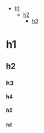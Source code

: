 <!--   TOC -->
* <a href="#h1">h1</a>
  * <a href="#h2">h2</a>
    * <a href="#h3">h3</a>


<a name="h1"></a>
# h1

<a name="h2"></a>
## h2

<a name="h3"></a>
### h3

#### h4

##### h5

###### h6
